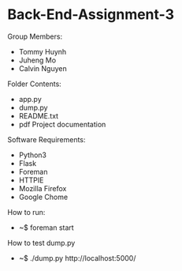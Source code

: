 # Back-End-Assignment-3

Group Members:
   - Tommy Huynh
   - Juheng Mo
   - Calvin Nguyen

Folder Contents:
   - app.py
   - dump.py
   - README.txt
   - pdf Project documentation

Software Requirements:
   - Python3
   - Flask
   - Foreman
   - HTTPIE
   - Mozilla Firefox
   - Google Chome

How to run:
   - ~$ foreman start

How to test dump.py
   - ~$ ./dump.py http://localhost:5000/
